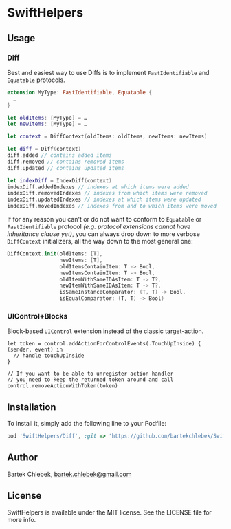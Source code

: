 # SwiftHelpers

## Usage

### Diff

Best and easiest way to use Diffs is to implement `FastIdentifiable` and `Equatable` protocols.

```swift
extension MyType: FastIdentifiable, Equatable {
  …
}

let oldItems: [MyType] = …
let newItems: [MyType] = …

let context = DiffContext(oldItems: oldItems, newItems: newItems)

let diff = Diff(context)
diff.added // contains added items
diff.removed // contains removed items
diff.updated // contains updated items

let indexDiff = IndexDiff(context)
indexDiff.addedIndexes // indexes at which items were added
indexDiff.removedIndexes // indexes from which items were removed
indexDiff.updatedIndexes // indexes at which items were updated
indexDiff.movedIndexes // indexes from and to which items were moved
```

If for any reason you can't or do not want to conform to `Equatable` or `FastIdentifiable` protocol *(e.g. protocol extensions cannot have inheritance clause yet)*, you can always drop down to more verbose `DiffContext` initializers, all the way down to the most general one:

```swift
DiffContext.init(oldItems: [T],
                 newItems: [T],
                 oldItemsContainItem: T -> Bool,
                 newItemsContainItem: T -> Bool,
                 oldItemWithSameIDAsItem: T -> T?,
                 newItemWithSameIDAsItem: T -> T?,
                 isSameInstanceComparator: (T, T) -> Bool,
                 isEqualComparator: (T, T) -> Bool)
```

### UIControl+Blocks

Block-based `UIControl` extension instead of the classic target-action.

```
let token = control.addActionForControlEvents(.TouchUpInside) { (sender, event) in
  // handle touchUpInside
}

// If you want to be able to unregister action handler
// you need to keep the returned token around and call
control.removeActionWithToken(token)
```

## Installation

To install it, simply add the following line to your Podfile:

```ruby
pod 'SwiftHelpers/Diff', :git => 'https://github.com/bartekchlebek/SwiftHelpers.git'
```

## Author

Bartek Chlebek, bartek.chlebek@gmail.com

## License

SwiftHelpers is available under the MIT license. See the LICENSE file for more info.
